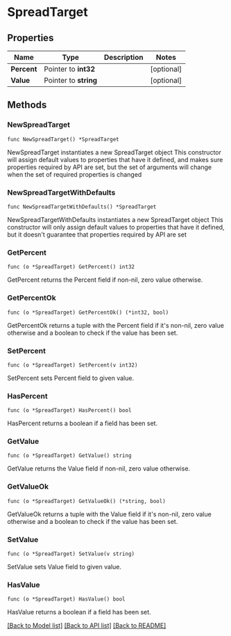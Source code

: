 # SpreadTarget

## Properties

Name | Type | Description | Notes
------------ | ------------- | ------------- | -------------
**Percent** | Pointer to **int32** |  | [optional] 
**Value** | Pointer to **string** |  | [optional] 

## Methods

### NewSpreadTarget

`func NewSpreadTarget() *SpreadTarget`

NewSpreadTarget instantiates a new SpreadTarget object
This constructor will assign default values to properties that have it defined,
and makes sure properties required by API are set, but the set of arguments
will change when the set of required properties is changed

### NewSpreadTargetWithDefaults

`func NewSpreadTargetWithDefaults() *SpreadTarget`

NewSpreadTargetWithDefaults instantiates a new SpreadTarget object
This constructor will only assign default values to properties that have it defined,
but it doesn't guarantee that properties required by API are set

### GetPercent

`func (o *SpreadTarget) GetPercent() int32`

GetPercent returns the Percent field if non-nil, zero value otherwise.

### GetPercentOk

`func (o *SpreadTarget) GetPercentOk() (*int32, bool)`

GetPercentOk returns a tuple with the Percent field if it's non-nil, zero value otherwise
and a boolean to check if the value has been set.

### SetPercent

`func (o *SpreadTarget) SetPercent(v int32)`

SetPercent sets Percent field to given value.

### HasPercent

`func (o *SpreadTarget) HasPercent() bool`

HasPercent returns a boolean if a field has been set.

### GetValue

`func (o *SpreadTarget) GetValue() string`

GetValue returns the Value field if non-nil, zero value otherwise.

### GetValueOk

`func (o *SpreadTarget) GetValueOk() (*string, bool)`

GetValueOk returns a tuple with the Value field if it's non-nil, zero value otherwise
and a boolean to check if the value has been set.

### SetValue

`func (o *SpreadTarget) SetValue(v string)`

SetValue sets Value field to given value.

### HasValue

`func (o *SpreadTarget) HasValue() bool`

HasValue returns a boolean if a field has been set.


[[Back to Model list]](../README.md#documentation-for-models) [[Back to API list]](../README.md#documentation-for-api-endpoints) [[Back to README]](../README.md)


